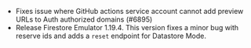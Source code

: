 - Fixes issue where GitHub actions service account cannot add preview URLs to Auth authorized domains (#6895)
- Release Firestore Emulator 1.19.4. This version fixes a minor bug with reserve ids and adds a `reset` endpoint for Datastore Mode.
